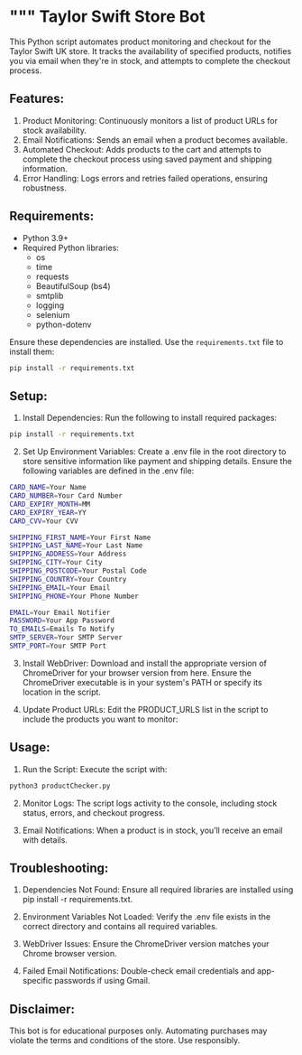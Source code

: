 """
Taylor Swift Store Bot
========================

This Python script automates product monitoring and checkout for the Taylor Swift UK store. It tracks the availability of specified products, notifies you via email when they're in stock, and attempts to complete the checkout process.

Features:
---------
1. Product Monitoring: Continuously monitors a list of product URLs for stock availability.
2. Email Notifications: Sends an email when a product becomes available.
3. Automated Checkout: Adds products to the cart and attempts to complete the checkout process using saved payment and shipping information.
4. Error Handling: Logs errors and retries failed operations, ensuring robustness.

Requirements:
-------------
- Python 3.9+
- Required Python libraries:
  - os
  - time
  - requests
  - BeautifulSoup (bs4)
  - smtplib
  - logging
  - selenium
  - python-dotenv

Ensure these dependencies are installed. Use the `requirements.txt` file to install them:
```bash
pip install -r requirements.txt
```

Setup:
--------------

1. Install Dependencies: Run the following to install required packages:
```bash
pip install -r requirements.txt
```

2. Set Up Environment Variables: Create a .env file in the root directory to store sensitive information like payment and shipping details. Ensure the following variables are defined in the .env file:
```bash
CARD_NAME=Your Name
CARD_NUMBER=Your Card Number
CARD_EXPIRY_MONTH=MM
CARD_EXPIRY_YEAR=YY
CARD_CVV=Your CVV

SHIPPING_FIRST_NAME=Your First Name
SHIPPING_LAST_NAME=Your Last Name
SHIPPING_ADDRESS=Your Address
SHIPPING_CITY=Your City
SHIPPING_POSTCODE=Your Postal Code
SHIPPING_COUNTRY=Your Country
SHIPPING_EMAIL=Your Email
SHIPPING_PHONE=Your Phone Number

EMAIL=Your Email Notifier
PASSWORD=Your App Password
TO_EMAILS=Emails To Notify
SMTP_SERVER=Your SMTP Server
SMTP_PORT=Your SMTP Port
```

3. Install WebDriver: Download and install the appropriate version of ChromeDriver for your browser version from here. Ensure the ChromeDriver executable is in your system's PATH or specify its location in the script.

4. Update Product URLs: Edit the PRODUCT_URLS list in the script to include the products you want to monitor:

Usage:
--------------
1. Run the Script: Execute the script with:
```bash
python3 productChecker.py
```

2. Monitor Logs: The script logs activity to the console, including stock status, errors, and checkout progress.

3. Email Notifications: When a product is in stock, you’ll receive an email with details.

Troubleshooting:
---------------

1. Dependencies Not Found: Ensure all required libraries are installed using pip install -r requirements.txt.

2. Environment Variables Not Loaded: Verify the .env file exists in the correct directory and contains all required variables.

3. WebDriver Issues: Ensure the ChromeDriver version matches your Chrome browser version.

4. Failed Email Notifications: Double-check email credentials and app-specific passwords if using Gmail.

Disclaimer:
---------------

This bot is for educational purposes only. Automating purchases may violate the terms and conditions of the store. Use responsibly.
